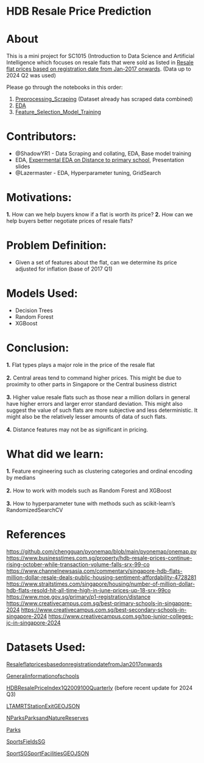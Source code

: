 # HDB Resale Price Prediction

# About
This is a mini project for SC1015 (Introduction to Data Science and Artificial Intelligence which focuses on resale flats that were sold as listed in [Resale flat prices based on registration date from Jan-2017 onwards](https://data.gov.sg/datasets/d_8b84c4ee58e3cfc0ece0d773c8ca6abc/view). (Data up to 2024 Q2 was used)

Please go through the notebooks in this order:
1. [Preprocessing_Scraping](https://github.com/ShadowYR1/SC1015_HDB_Resale_Price_Prediction/blob/main/SC1015_Preprocess_Scraping.ipynb) (Dataset already has scraped data combined)
2. [EDA](https://github.com/ShadowYR1/SC1015_HDB_Resale_Price_Prediction/blob/main/SC1015_EDA.ipynb)
3. [Feature_Selection_Model_Training](https://github.com/ShadowYR1/SC1015_HDB_Resale_Price_Prediction/blob/main/SC1015_Feature_Selection_Model_Training.ipynb)

# Contributors:
- @ShadowYR1 - Data Scraping and collating, EDA, Base model training
- EDA, [Expermental EDA on Distance to primary school](), Presentation slides
- @Lazermaster - EDA, Hyperparameter tuning, GridSearch
# Motivations:
<b>1.</b> How can we help buyers know if a flat is worth its price?
<b>2.</b> How can we help buyers better negotiate prices of resale flats?

# Problem Definition:
- Given a set of features about the flat, can we determine its price adjusted for inflation (base of 2017 Q1)

# Models Used:
- Decision Trees
- Random Forest
- XGBoost

# Conclusion:
<b>1.</b> Flat types plays a major role in the price of the resale flat<br><br>
<b>2.</b> Central areas tend to command higher prices. This might be due to proximity to other parts in Singapore or the Central business district<br><br>
<b>3.</b> Higher value resale flats such as those near a million dollars in general have higher errors and larger error standard deviation. This might also suggest the value of such flats are more subjective and less deterministic. It might also be the relatively lesser amounts of data of such flats.<br><br>
<b>4.</b> Distance features may not be as significant in pricing. 

# What did we learn:
<b>1.</b> Feature engineering such as clustering categories and ordinal encoding by medians<br><br>
<b>2.</b> How to work with models such as Random Forest and XGBoost<br><br>
<b>3.</b> How to hyperparameter tune with methods such as scikit-learn’s RandomizedSearchCV

# References
https://github.com/chengguan/pyonemap/blob/main/pyonemap/onemap.py
https://www.businesstimes.com.sg/property/hdb-resale-prices-continue-rising-october-while-transaction-volume-falls-srx-99-co
https://www.channelnewsasia.com/commentary/singapore-hdb-flats-million-dollar-resale-deals-public-housing-sentiment-affordability-4728281
https://www.straitstimes.com/singapore/housing/number-of-million-dollar-hdb-flats-resold-hit-all-time-high-in-june-prices-up-18-srx-99co
https://www.moe.gov.sg/primary/p1-registration/distance
https://www.creativecampus.com.sg/best-primary-schools-in-singapore-2024
https://www.creativecampus.com.sg/best-secondary-schools-in-singapore-2024
https://www.creativecampus.com.sg/top-junior-colleges-jc-in-singapore-2024

# Datasets Used:
[ResaleflatpricesbasedonregistrationdatefromJan2017onwards](https://data.gov.sg/datasets/d_8b84c4ee58e3cfc0ece0d773c8ca6abc/view)

[Generalinformationofschools](https://data.gov.sg/datasets/d_688b934f82c1059ed0a6993d2a829089/view)

[HDBResalePriceIndex1Q2009100Quarterly](https://data.gov.sg/datasets/d_14f63e595975691e7c24a27ae4c07c79/view)
(before recent update for 2024 Q3)

[LTAMRTStationExitGEOJSON](https://data.gov.sg/datasets/d_b39d3a0871985372d7e1637193335da5/view)

[NParksParksandNatureReserves](https://data.gov.sg/datasets/d_77d7ec97be83d44f61b85454f844382f/view)

[Parks](https://data.gov.sg/datasets/d_0542d48f0991541706b58059381a6eca/view)

[SportsFieldsSG](https://data.gov.sg/datasets/d_f71b449b4b43a69b5ecfe411b440d249/view)

[SportSGSportFacilitiesGEOJSON](https://data.gov.sg/datasets/d_9b87bab59d036a60fad2a91530e10773/view)
